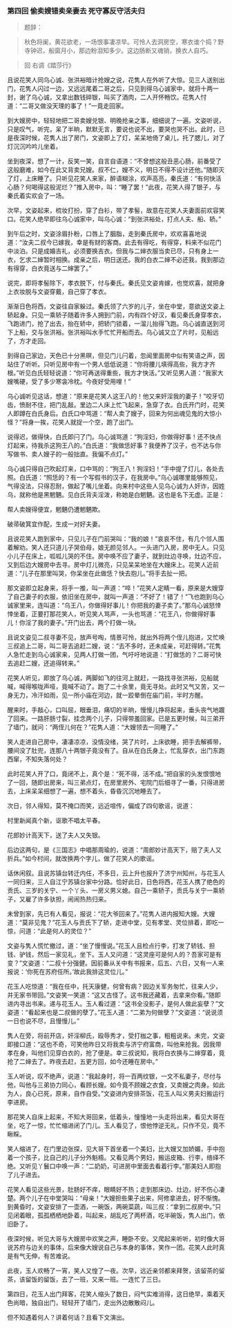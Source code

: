 <script type="text/javascript">
    var head = document.getElementsByTagName('head')[0];
    cssURL = '/public/article_1.css';
    linkTag = document.createElement('link');
    linkTag.href = cssURL;
    linkTag.setAttribute('type','text/css');
    linkTag.setAttribute('rel','stylesheet');
    head.appendChild(linkTag);
</script>
### 第四回 偷卖嫂错卖亲妻去 死守寡反守活夫归

> 题辞：

> 秋色将阑，黄花欲老，一场恨事凄凉早。可怜人去洞房空，寒衣谁个捣？野寺钟迟，船窗月小，那边粉泪知多少。这边肠断又魂销，换衣人自巧。

> 回 右调《踏莎行》

且说花笑人同乌心诚、张洪裕暗计抢嫂之说，花隽人在外听了大惊。见三人送别出门，花隽人闪过一边，又远远尾着二哥之后，只见到得乌心诚家中，就将十两一封，谢了乌心诚，又拿出数钱碎银，叫买了酒肉，二人开怀畅饮。花隽人忖道：“二哥又做没天理的事了！”一竟走回家。

到大嫂房中，轻轻地把二哥卖嫂兑银、明晚抢亲之事，细细说了一遍。文姿听说，只是叹气，听完，呆了半晌，默默无言，要说也说不出，要哭也哭不出。此时，已是夜深时候，花隽人出了房门，文姿即上了灯，呆呆地倚了桌儿，托了腮儿，对了灯沉沉吟吟儿坐着。

坐到夜深，想了一计，反笑一笑，自言自语道：“不曾想这般丑恶心肠，前番受了这般磨难，如今在此又背卖兄嫂。叔不仁，嫂不义，明日不得不设计还他。”随即灭了灯，上床睡了。只听见花笑人来家，醉语糊涂，欢声高亮，秦氏道：“有何快活心肠？何喝得这般泥烂？”推入房中，叫：“睡了罢！”此夜，花笑人得了银子，与秦氏着实欢会了一场。

次早，文姿起来，梳妆打扮，穿了白衫，带了孝髻，故意在花笑人夫妻面前欢容笑口。花笑人绝早即往乌心诚家中，叫乌心诚：“到张洪裕处，打点人夫、船、轿。”

到午后之时，文姿涂眉扑粉，口唇上了胭脂，走到秦氏房中，欢欢喜喜地说道：“汝夫二叔今已嫁我，幸是有财的客商。此去有得吃，有得穿，料来不似花门中淡泊。只是成婚吉礼，必须要换吉衣。但我与二婶衣服当卖已尽，只有身上一衣，乞求二婶暂时相换。成亲之后，明日送还。我的白衣二婶不必还我，我到那边有得穿，白衣竟送与二婶罢了。”

说完，即将孝髻除下，孝衣脱下，付与秦氏。秦氏见文姿肯嫁，也觉欢喜，就把身上衣妆脱与文姿穿戴，自己穿了孝衣。

渐渐日色将西，文姿往自家躲过。秦氏领了六岁的儿子，坐在中堂，意欲送文姿上轿起身。只见一乘轿子随着许多人拥到门前，内有四个好汉，看见秦氏身穿孝衣，飞跑进门，抢了出去，抬在轿中，把轿门锁着，一溜儿抬得飞跑。乌心诚直送到河下上船，交与张洪裕。张洪裕叫水手忙忙开船而去。乌心诚又立了片时，见船远了，方才走回。

到得自己家边，天色已十分黑暝，但见门儿闩着，忽闻里面房中似有笑语之声，因站住了听听。只听见房中有一个男人低低说道：“你将腰儿填得高些，我方才齐根。”听见白氏轻轻说道：“你可再送得重些，我方才快活。”又听见男人道：“我家大嫂嘴硬，受了多少寒衾冷枕。今夜好受用哩！”

乌心诚听见这话，想道：“原来是花笑人这王八的！他又来奸淫我的妻子！”咬牙切齿，愤耐不住，把门乱敲。里边二人床上忙飞起来，急穿了衣。白氏开门时，花笑人即蹲在白氏身后。白氏口中骂道：“帮人卖了嫂子，回来为何出魂见鬼的大惊小怪？”将身一挨，花笑人就捉一个空，跑了出门。

说得迟，做得快，白氏即闩了门。乌心诚骂道：“狗淫妇，你做得好事！还不快点灯起来，待我杀这狗王八的。”白氏道：“我做恁好事？我便养了汉子，也不达与你写做书、卖人嫂子的一般拙直。我偏不点灯。”

乌心诚只得自己吹起灯来，口中骂的：“狗王八！狗淫妇！”手中提了灯儿，各处去照。白氏道：“照恁的？有一个写假书的汉子，在我房中。”乌心诚哪里能够照见，气得没法，只得忍耐，做起了嘴儿坐着。向来村中这些人见乌心诚为人奸诈，因姓乌，就称他是黑魍魉。见白氏背夫淫泼，称她是白魍魉。这也是名下无虚。正是：

帮人卖嫂得便宜，魍魉仍遭魍魉欺。

破帚破箕宜作配，生成一对好夫妻。

且说花笑人跑到家中，只见儿子在门前哭叫：“我的娘！”哀哀不住，有几个邻人围着解劝。笑人还只道儿子哭伯母，娘无颜见邻人。一头进门入房，房中无人。只见小儿子在床上，呱呱儿哭的不住。房中唤不应了妻子，就到灶边寻唤，灶边不应，又到后边大嫂房中去寻。房中灯儿微亮，只见呆呆地坐在大嫂床上。花笑人近前道：“儿子在那里叫哭，你呆坐在此做恁？快去抱儿。”将手去扯一把。

那文姿即立起身来，将手一推，叫一声道：“啐！”花笑人定睛一看，原来是大嫂穿了自己妻子的衣服，依旧坐在房中，就叫一声道：“不好了！错了！”飞也跑到乌心诚家里来，连叫道：“乌王八，你做得好事儿！你把我的妻子卖了。”那乌心诚怒悻悻坐着，正要打那花笑人，听见笑人骂声，一头也骂道：“花王八，你做得好事儿！你淫了我的妻子。”开门出去，两个打做一块。

且说文姿见二叔寻妻不见，放声号啕，情景可怜，就出外将两个侄儿抱进，又忙唤三叔追上二哥，叫二哥去追赶二嫂，说：“去不多时，还未成亲，可赶得转。”花隽人急忙走到乌心诚家来，见两人打做一团，气吁吁地说道：“打做恁的？二哥可快去追赶二嫂，还追得转来。”

花笑人听见，即放了乌心诚，两脚如飞的往河上就赶，一路找寻张洪裕，见船就喊，喊得喉咙声哑，竟喊不动了。跑了二十余里，竟无寻处。此时又气又苦，又一身无力，冷汗如雨，见一所小庙在河边，就一跤晕倒在庙门前，半时方醒。

醒来时，手敲心，口叫屈，眼垂泪，痛切的半晌，慢慢儿挣将起来，垂头丧气地踱了回来。一路肝肠寸裂，挂念两个儿子，只得带羞回家。已是五更时候，叫三弟开了墙门，就问：“两侄儿何在？”花隽人道：“大嫂领去一同睡了。”

笑人走进自己房中，凄凄凉凉，没情没绪，哭了片时，上床欲睡，把手去解裤带，腰间没了肚兜，连那八十两银子竟没有了。自从在白氏身上，忙乱穿衣，出门东跑西窜，不知失落何处？

此时花笑人开了口，竟闭不上，真个是：“死不得，活不成。”把自家的头发恨恨地了一回，随即出房来，叫三弟点灯，在房里房外、宅院门后细寻了一番，只得进房去，上床呆呆细想了一遍，想不着头，昏昏沉沉地睡去了。

次日，邻人得知，莫不掩口而笑，远近喧传，偏成了四句歌谣，说道：

村里新闻真个新，讴歌不唱太平春。

花郎妙计高天下，送了夫人又失银。

后边这两句，是《三国志》中唱那周瑜的，说道：“周郎妙计高天下，赔了夫人又折兵。”如今村间，就改换两个字儿，做了花笑人的歌谣。

话休闲叙。且说苏镇台转迁内任，不多日，云上升也报升了济宁州知州，与花玉人一同归来，三人自江宁苏镇台家中分路。恰好此日，日色将西，花玉人携了绝色的贡氏、三岁的关宁、一个丫头、一房义男义媳。自己一乘轿子，贡氏与关宁一乘轿子，又雇了许多驮担，闹闹热热归来。

未曾到家，先已有人看见，报说：“花大爷回来了。”花隽人进内报知大嫂。大嫂道：“莫非见鬼？”花玉人与贡氏下了轿，走进中堂，见有孝堂、灵位排着，即吃一惊，问道：“此是何人的灵位？”

文姿与隽人慌忙撤过，道：“坐了慢慢说。”花玉人且检点行李，打发了轿钱、担钱、驴钱，然后一家见礼，坐下。玉人又问道：“这灵座可是何人的？吾家可是有变？”文姿道：“二叔十分强健。因前番从关中有书报来，后五、六日，又有一人来报说：‘你死在苏府任所。’故此我排这灵位儿。”

花玉人吃惊道：“我在任中，托天康健，何曾有病？因边关军务匆忙，往来人少，并无家书带回。”文姿笑一笑道：“这又古怪了。这书我还藏着，去拿来你看。”随即进内寻出书来。递与花玉人。玉人看过道：“这书全没影子，是何人做此妄孽？”文姿道：“看起来也是二叔做的孽了。”花玉人道：“二弟为何做孽？”文姿道：“说说须一日也说不尽，且慢慢儿。”

隽人在旁，将前开店，奸淫柳氏，殴辱秀才，受打枷之事，粗粗说来。未完，文姿即接口道：“这也不奇，可笑他昨日又将我卖与济宁府富商，叫他来抢我。因我带孝在身，叫他们见穿白衣的，抢了便是。幸三叔说知，我将白衣换与二婶穿着，竟抢了二婶去了。昨夜去赶，五更方回，如今还睡在房中。”

玉人听说，叹不绝声，说道：“我起身时，将一百两纹银，一文不私妻子，尽付与他，叫他与三弟协力同心，看顾长嫂。如今竟不顾嫂之衣食，又卖嫂之肉身。如此为人，良心已死，原来，自作自受。”文姿进内安排茶饭，花玉人叫义男夫妇搬运行李进房。

那花笑人自床上起来，不知大哥回来，低着头，憧憧地一头走将出来，看见大哥在坐，吃了一惊，忙忙缩进闭了门儿。玉人看见了，恨他悖逆无礼，只作不见，竟不瞅睬。

笑人缩进了，在门里边张探，见大哥下首坐着一个美妇，比大嫂又加娇媚，手中抱着一个孩子，比自己的儿子分外魁梧。又看见两个男妇，搬运皮箱、行李，络绎不绝。又听见丫鬟口中唤一声：“二奶奶，可进房中里面去看着行李。”那美妇人即抱了儿子进去。

花笑人看见这些光景，肚肠好不痒，眼睛好不热；走到那床边、灶边，好不伤心凄楚。两个儿子在中堂哭叫：“母亲！”大嫂担些果子出来，阿修拿进去，好不惭愧。到黄昏时，文姿安排了一壶酒，一碗饭，两碗菜蔬，叫三叔：“拿到二叔房中。”只见闭着眼，孤孤栖栖地卧着，叫起来，胡乱吃了两杯酒，吃半碗饭，隽人出门，依旧卧了。

夜深时候，听见大哥与大嫂房中欢笑之声，睡卧不安。又爬起来听听，初时像大哥说苏府与边关的事体，后来像大嫂说自己与本身的事体，笑作一团。花笑人此时真是有气无伸，有苦难说。

此夜，玉人欢畅了一宵，笑人又惶了一夜。次早，远近亲邻都来拜贺，该留茶的留茶，该留饭的留饭，去了一班，又来一班。一连忙了三日。

第四日，花玉人出门拜客，花笑人缩头了数日，闷气实难消得，这日绝早，乘着天色尚暗，独自出门，轻轻开了墙门，走出外边散散闷儿。

但不知遇着何人？讲着何话？且看下文演出。